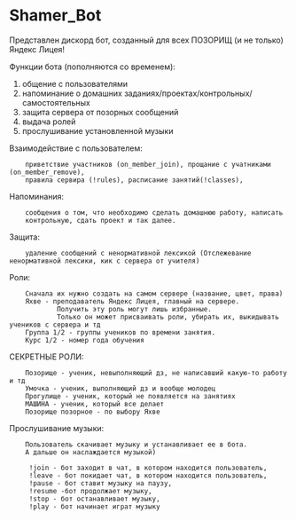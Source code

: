# Shamer_Bot
Представлен дискорд бот, созданный для всех ПОЗОРИЩ (и не только) Яндекс Лицея!

Функции бота (пополняются со временем):
1) общение с пользователями
2) напоминание о домашних заданиях/проектах/контрольных/самостоятельных
3) защита сервера от позорных сообщений
4) выдача ролей
5) прослушивание установленной музыки


Взаимодействие с пользователем:

        приветствие участников (on_member_join), прощание с учатниками (on_member_remove),
        правила сервира (!rules), расписание занятий(!classes), 

Напоминания:

        сообщения о том, что необходимо сделать домашнюю работу, написать
        контрольную, сдать проект и так далее.

Защита:
        
        удаление сообщений c ненормативной лексикой (Отслежевание ненормативной лексики, кик с сервера от учителя)

Роли:

        Сначала их нужно создать на самом сервере (название, цвет, права)
        Яхве - преподаватель Яндекс Лицея, главный на сервере.
                Получить эту роль могут лишь избранные.
                Только он может присваивать роли, убирать их, выкидывать учеников с сервера и тд
        Группа 1/2 - группы учеников по времени занятия.
        Курс 1/2 - номер года обучения

СЕКРЕТНЫЕ РОЛИ:

        Позорище - ученик, невыполняющий дз, не написавший какую-то работу и тд
        Умочка - ученик, выполняющий дз и вообще молодец
        Прогулище - ученик, который не появляется на занятиях
        МАШИНА - ученик, который все делает
        Позорище позорное - по выбору Яхве

Прослушивание музыки:

        Пользователь скачивает музыку и устанавливает ее в бота.
        А дальше он наслаждается музыкой)

         !join - бот заходит в чат, в котором находится пользователь,
         !leave - бот покидает чат, в котором находится пользователь,
         !pause - бот ставит музыку на паузу,
         !resume -бот продолжает музыку,
         !stop - бот останавливает музыку,
         !play - бот начинает играт музыку